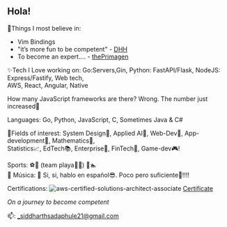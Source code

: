 ## Hola!

💯Things I most believe in:
- Vim Bindings
- "it’s more fun to be competent" - [DHH](https://youtu.be/mTa2d3OLXhg?si=vfjLD1DeoPZMERxA&t=1126)
- To become an expert.... - [thePrimagen](https://youtube.com/shorts/xKn0NqtP7Jc?si=wmUi78zRmdKJUmAm)
  
✨Tech I Love working on: Go:Servers,Gin, Python: FastAPI/Flask, NodeJS: Express/Fastify, Web tech,  
 AWS, React, Angular, Native

 How many JavaScript frameworks are there? Wrong. The number just increased🤣
  
Languages: Go, Python, JavaScript, C, Sometimes Java & C#  

🧠Fields of interest: System Design🦋, Applied AI🤖, Web-Dev🐠, App-development🐎, Mathematics🧮,  
 Statistics📈, EdTech📚, Enterprise🏢, FinTech💸, Game-dev🎮!
 
Sports: ⚽️🏀 (team playa🤟🏻) 🏸🏊  
🎼 Música: 🎸
Si, si, hablo en español😎. Poco pero suficiente💩!!!!  

Certifications: ![aws-certified-solutions-architect-associate](https://github.com/siddharth21s/siddharth21s/assets/36814928/60e659e2-1597-42dd-bc38-241c28427e1c)
[Certificate](https://www.credly.com/badges/d3434187-a495-408d-aae2-71dd969fe22d/public_url)


_On a journey to become competent_

📫: _siddharthsadaphule21@gmail.com


